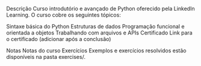 Descrição
Curso introdutório e avançado de Python oferecido pela LinkedIn Learning. O curso cobre os seguintes tópicos:

Sintaxe básica do Python
Estruturas de dados
Programação funcional e orientada a objetos
Trabalhando com arquivos e APIs
Certificado
Link para o certificado (adicionar após a conclusão)

Notas
Notas do curso
Exercícios
Exemplos e exercícios resolvidos estão disponíveis na pasta exercises/.